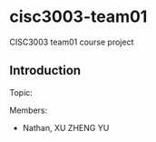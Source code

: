 # cisc3003-team01
CISC3003 team01 course project

## Introduction

Topic:

Members:
+ Nathan, XU ZHENG YU


